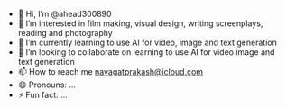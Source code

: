 - 👋 Hi, I’m @ahead300890
- 👀 I’m interested in film making, visual design, writing screenplays, reading and photography
- 🌱 I’m currently learning to use AI for video, image and text generation
- 💞️ I’m looking to collaborate on learning to use AI for video image and text generation
- 📫 How to reach me navagatprakash@icloud.com
- 😄 Pronouns: ...
- ⚡ Fun fact: ...

<!---
ahead300890/ahead300890 is a ✨ special ✨ repository because its `README.md` (this file) appears on your GitHub profile.
You can click the Preview link to take a look at your changes.
--->

